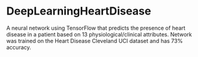 # DeepLearningHeartDisease
A neural network using TensorFlow that predicts the presence of heart disease in a patient based on 13 physiological/clinical attributes. Network was trained on the Heart Disease Cleveland UCI dataset and has 73% accuracy.

